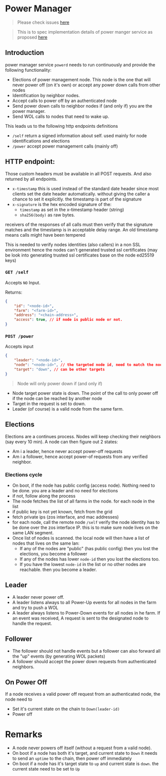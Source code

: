# Power Manager
> Please check issues [here](https://github.com/threefoldtech/home/issues/1303)

> This is to spec implementation details of power manger service as proposed [here](https://github.com/threefoldtech/home/issues/1303#issuecomment-1283716997)

## Introduction
power manager service `powerd` needs to run continuously and provide the following functionality:
- Elections of power management node. This node is the one that will never power off (on it's own) or accept any
power down calls from other nodes
- Identification by neighbor nodes.
- Accept calls to power off by an authenticated node
- Send power down calls to neighbor nodes if (and only if) you are the power manager.
- Send WOL calls to nodes that need to wake up.

This leads us to the following http endpoints definitions

- `/self` return a signed information about self. used mainly for node identifications and elections
- `/power` accept power management calls (mainly off)

## HTTP endpoint:
Those custom headers must be available in all POST requests. And also returned by all endpoints.

- `x-timestamp` this is used instead of the standard date header since most clients set the date header automatically. without giving the caller a chance to set it explicitly. the timestamp is part of the signature
- `x-signature` is the hex encoded signature of the:
  - `timestamp` as set in the x-timestamp header (string)
  - `sha256(body)` as raw bytes.

receivers of the responses of all calls must then verify that the signature matches and the timestamp is in acceptable delay range. An old timestamp means calls might have been tempered

This is needed to verify nodes identities (also callers) in a non SSL environment hence the nodes can't generated trusted ssl certificates (may be look into generating trusted ssl certificates base on the node ed25519 keys)

### `GET /self`
Accepts `NO` Input.

Returns:
```json
{
    "id": "<node-id>",
    "farm": "<farm-id>",
    "address": "<chain-address>",
    "access": true, // if node is public node or not.
}
```

### `POST /power`
Accepts input
```json
{
    "leader": "<node-id>",
    "node": "<node-id>", // the targeted node id, need to match the node id that receive the request
    "target": "down", // can be other targets
}
```
> Node will only power down if (and only if)
- Node target power state is down. The point of the call to only power off if the node can be reached by another node
- Target in the request is set to down.
- Leader (of course) is a valid node from the same farm.

## Elections
Elections are a continues process. Nodes will keep checking their neighbors (say every 10 min). A node can then figure out 2 states:
- Am i a leader, hence never accept power-off requests
- Am i a follower, hence accept power-of requests from any verified neighbor.

### Elections cycle
- On boot, if the node has public config (access node). Nothing need to be done. you are a leader and no need for elections
- if not, follow along the process
- The node fetches the list of all farms in the node. for each node in the list
 - if public key is not yet known, fetch from the grid
 - fetch private ips (zos interface, and mac addresses)
- for each node, call the remote node `/self` verify the node identity has to be done over the zos interface IP. this is to make sure node lives on the same LAN segment.
- Once list of nodes is scanned. the local node will then have a list of nodes that lives on the same lan:
  - If any of the nodes are "public" (has public config) then you lost the elections, you become a follower
  - If any of the nodes has lower `node-id` then you lost the elections too.
  - If you have the lowest `node-id` in the list or no other nodes are reachable. then you become a leader.

## Leader
- A leader never power off.
- A leader listens always to all Power-Up events for all nodes in the farm and try to push a WOL
- A leader always listens to Power-Down events for all nodes in he farm. If an event was received, A request is sent to the designated node to handle the request.

## Follower
- The follower should not handle events but a follower can also forward all the "up" events (by generating WOL packets)
- A follower should accept the power down requests from authenticated neighbors.

## On Power Off
If a node receives a valid power off request from an authenticated node, the node need to
- Set it's current state on the chain to `Down(leader-id)`
- Power off

# Remarks
- A node never powers off itself (without a request from a valid node).
- On boot if a node has both it's target, and current state to `Down` it needs to send an `uptime` to the chain, then power off immediately
- On boot if a node has it's target state to `up` and current state is `down`. the current state need to be set to `Up`

